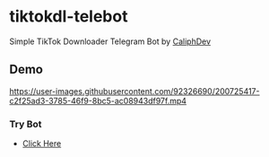# tiktokdl-telebot
Simple TikTok Downloader Telegram Bot by [CaliphDev](https://caliph.my.id)

## Demo
https://user-images.githubusercontent.com/92326690/200725417-c2f25ad3-3785-46f9-8bc5-ac08943df97f.mp4

### Try Bot
* [Click Here](https://TikTokDwnlderBot.t.me)

